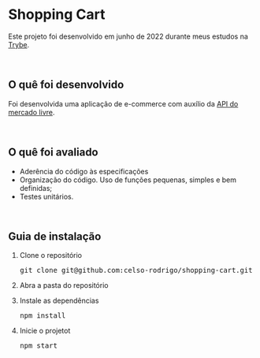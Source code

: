<h1>Shopping Cart</h1>
<p>Este projeto foi desenvolvido em junho de 2022 durante meus estudos na <a href="https://www.betrybe.com/">Trybe</a>.</p>

<br/>

<h2>O quê foi desenvolvido</h2>
<p>Foi desenvolvida uma aplicação de e-commerce com auxílio da <a href="https://developers.mercadolivre.com.br/pt_br/itens-e-buscas">API do mercado livre</a>.</p>
<br/>
  
<h2>O quê foi avaliado</h2>
<ul>
  <li>Aderência do código às especificações</li>
  <li>Organização do código. Uso de funções pequenas, simples e bem definidas;</li>
  <li>Testes unitários.</li>
</ul>

<br/>

<h2>Guia de instalação</h2> 
<ol>
  <li>
    <p>Clone o repositório</p>
    <pre>git clone git@github.com:celso-rodrigo/shopping-cart.git</pre>
  </li>
  <li>
    <p>Abra a pasta do repositório</p>
  </li>
  <li>
    <p>Instale as dependências</p>
    <pre>npm install</pre>
  </li>
  <li>
    <p>Inicie o projetot</p>
    <pre>npm start</pre>
  </li>
</ol>
